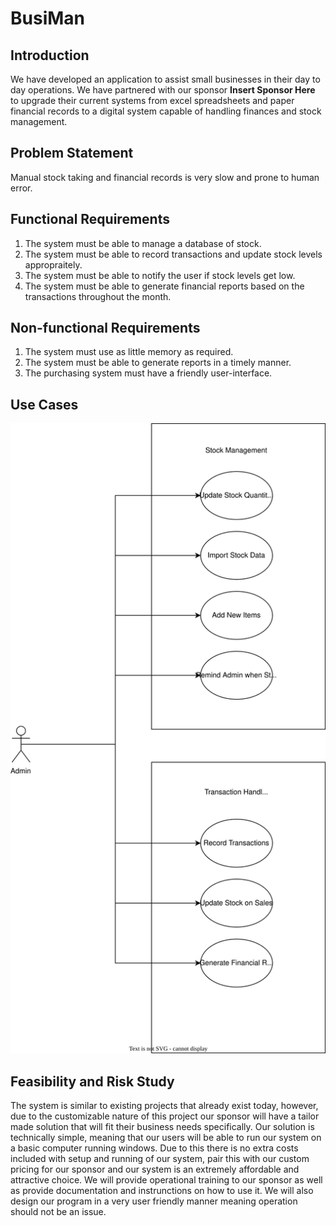 # BusiMan

## Introduction
We have developed an application to assist small businesses in their day to day operations. We have partnered with our sponsor **Insert Sponsor Here** to upgrade their current systems from excel spreadsheets and paper financial records to a digital system capable of handling finances and stock management.

## Problem Statement
Manual stock taking and financial records is very slow and prone to human error.

## Functional Requirements
1. The system must be able to manage a database of stock.
1. The system must be able to record transactions and update stock levels appropraitely.
1. The system must be able to notify the user if stock levels get low.
1. The system must be able to generate financial reports based on the transactions throughout the month.

## Non-functional Requirements
1. The system must use as little memory as required.
1. The system must be able to generate reports in a timely manner.
1. The purchasing system must have a friendly user-interface.

## Use Cases
![Use case diagram](./images/BusiMan.svg)

## Feasibility and Risk Study
The system is similar to existing projects that already exist today, however, due to the customizable nature of this project our sponsor will have a tailor made solution that will fit their business needs specifically. Our solution is technically simple, meaning that our users will be able to run our system on a basic computer running windows. Due to this there is no extra costs included with setup and running of our system, pair this with our custom pricing for our sponsor and our system is an extremely affordable and attractive choice. We will provide operational training to our sponsor as well as provide documentation and instrunctions on how to use it. We will also design our program in a very user friendly manner meaning operation should not be an issue.